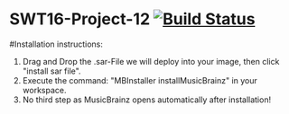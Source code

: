 # SWT16-Project-12 [![Build Status](https://travis-ci.org/HPI-SWA-Teaching/SWT16-Project-12.svg?branch=master)](https://travis-ci.org/HPI-SWA-Teaching/SWT16-Project-12)

#Installation instructions:
1. Drag and Drop the .sar-File we will deploy into your image, then click "install sar file".
2. Execute the command: "MBInstaller installMusicBrainz" in your workspace.
3. No third step as MusicBrainz opens automatically after installation!
